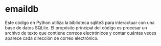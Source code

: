 # emaildb
Este código en Python utiliza la biblioteca sqlite3 para interactuar con una base de datos SQLite. El propósito principal del código es procesar un archivo de texto que contiene correos electrónicos y contar cuántas veces aparece cada dirección de correo electrónico.
